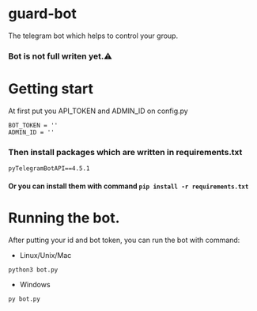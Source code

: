 # guard-bot
The telegram bot which helps to control your group.
### Bot is not full writen yet.⚠️


# Getting start
At first put you API_TOKEN and ADMIN_ID on config.py
```
BOT_TOKEN = ''
ADMIN_ID = ''
```
### Then install packages which are written in requirements.txt
```
pyTelegramBotAPI==4.5.1
```
#### Or you can install them with command `pip install -r requirements.txt`

# Running the bot.
After putting your id and bot token, you can run the bot with command:
* Linux/Unix/Mac
```
python3 bot.py
```

* Windows
```
py bot.py
```
